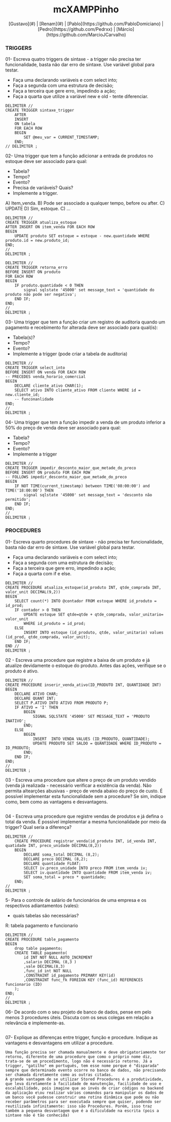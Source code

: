 <h1 align="center">
mcXAMPPinho
</h1>
<div align="center">
[Gustavo](#) | [Renam](#) | [Pablo](https://github.com/PabloDomiciano) | [Pedro](https://github.com/Pedrxx) | [Márcio](https://github.com/MarcioJCarvalho)
</div>

### TRIGGERS
01- Escreva quatro triggers de sintaxe - a trigger não precisa ter funcionalidade, basta não dar erro de sintaxe. Use variável global para testar.
- Faça uma declarando variáveis e com select into; 
- Faça a segunda com uma estrutura de decisão; 
- Faça a terceira que gere erro, impedindo a ação;
- Faça a quarta que utilize a variável new e old - tente diferenciar. 
```mysql
DELIMITER // 
CREATE TRIGGER sintaxe_trigger 
	AFTER 
	INSERT
	ON tabela
	FOR EACH ROW 
	BEGIN
		SET @meu_var = CURRENT_TIMESTAMP;
	END;
// DELIMITER ;
```

02- Uma trigger que tem a função adicionar a entrada de produtos no estoque deve ser associado para qual:
- Tabela?
- Tempo?
- Evento?
- Precisa de variáveis? Quais?
- Implemente a trigger. 

A) Item_venda.
B) Pode ser associado a qualquer tempo, before ou after.
C) UPDATE
D) Sim, estoque.
C) ...

```mysql
DELIMITER // 
CREATE TRIGGER atualiza_estoque
AFTER INSERT ON item_venda FOR EACH ROW
BEGIN 
	UPDATE produto SET estoque = estoque - new.quantidade WHERE produto.id = new.produto_id;
END;
//
DELIMITER ;
```

```mysql
DELIMITER // 
CREATE TRIGGER retorna_erro
BEFORE INSERT ON produto 
FOR EACH ROW
BEGIN 
	IF produto.quantidade < 0 THEN
		signal sqlstate '45000' set message_text = 'quantidade do produto não pode ser negativa';
	END IF;	
END;
//
DELIMITER ;
```

03- Uma trigger que tem a função criar um registro de auditoria quando um pagamento e recebimento for alterada deve ser associado para qual(is):
- Tabela(s)?
- Tempo?
- Evento?
- Implemente a trigger (pode criar a tabela de auditoria)
```mysql
DELIMITER // 
CREATE TRIGGER select_into 
BEFORE INSERT ON venda FOR EACH ROW
-- PRECEDES venda_horario_comercial
BEGIN 
	DECLARE cliente_ativo CHAR(1); 
    SELECT ativo INTO cliente_ativo FROM cliente WHERE id = new.cliente_id;
    -- funconanlidade 
END;
//
DELIMITER ;
```

04- Uma trigger que tem a função impedir a venda de um produto inferior a 50% do preço de venda deve ser associado para qual:
- Tabela?
- Tempo?
- Evento?
- Implemente a trigger
```mysql
DELIMITER // 
CREATE TRIGGER impedir_desconto_maior_que_metade_do_preco
BEFORE INSERT ON produto FOR EACH ROW
-- FOLLOWS impedir_desconto_maior_que_metade_do_preco
BEGIN 
    IF NOT TIME(current_timestamp) between TIME('08:00:00') and TIME('18:00:00') THEN
		signal sqlstate '45000' set message_text = 'desconto não permitido';
	END IF;
END;
//
DELIMITER ;
```

### PROCEDURES
01- Escreva quarto procedures de sintaxe - não precisa ter funcionalidade, basta não dar erro de sintaxe. Use variável global para testar.
- Faça uma declarando variáveis e com select into; 
- Faça a segunda com uma estrutura de decisão; 
- Faça a terceira que gere erro, impedindo a ação;
- Faça a quarta com if e else. 
```mysql
DELIMITER //
CREATE PROCEDURE atualiza_estoque(id_produto INT, qtde_comprada INT, valor_unit DECIMAL(9,2))
BEGIN
    SELECT count(*) INTO @contador FROM estoque WHERE id_produto = id_prod;
    IF contador > 0 THEN
        UPDATE estoque SET qtde=qtde + qtde_comprada, valor_unitario= valor_unit
        WHERE id_produto = id_prod;
    ELSE
        INSERT INTO estoque (id_produto, qtde, valor_unitario) values (id_prod, qtde_comprada, valor_unit);
    END IF;
END //
DELIMITER ;
```

02 - Escreva uma procedure que registre a baixa de um produto e já atualize devidamente o estoque do produto. Antes das ações, verifique se o produto é ativo.
```mysql
DELIMITER //
CREATE PROCEDURE inserir_venda_ativo(ID_PRODUTO INT, QUANTIDADE INT)
BEGIN
	DECLARE ATIVO CHAR;
    DECLARE QUANT INT;
    SELECT P.ATIVO INTO ATIVO FROM PRODUTO P;
    IF ATIVO = 'I' THEN
		BEGIN 
			SIGNAL SQLSTATE '45000' SET MESSAGE_TEXT = 'PRODUTO INATIVO';
        END;
	ELSE 
		BEGIN 
			INSERT  INTO VENDA VALUES (ID_PRODUTO, QUANTIDADE);
            UPDATE PRODUTO SET SALDO = QUANTIDADE WHERE ID_PRODUTO = ID_PRODUTO;
        END;
    END IF;
END;
// 
DELIMITER ;
```

03 - Escreva uma procedure que altere o preço de um produto vendido (venda já realizada - necessário verificar a existência da venda). Não permita altearções abusivas - preço de venda abaixo do preço de custo. É possível implementar esta funcionalidade sem a procedure? Se sim, indique como, bem como as vantagens e desvantagens.
```mysql
```

04 - Escreva uma procedure que registre vendas de produtos e já defina o total da venda. É possível implementar a mesma funcionalidade por meio da trigger? Qual seria a diferença?
```mysql
DELIMITER //
	CREATE PROCEDURE registrar_venda(id_produto INT, id_venda INT, quatidade INT, preco_unidade DECIMAL(8,2))
	BEGIN
		DECLARE soma_total DECIMAL (8,2);
        DECLARE preco DECIMAL (8,2);
        DECLARE quantidade FLOAT;
        SELECT iv.preco_unidade INTO preco FROM item_venda iv;
        SELECT iv.quantidade INTO quantidade FROM item_venda iv;
        SET soma_total = preco * quantidade;
    END;
//
DELIMITER ;
```

5- Para o controle de salário de funcionários de uma empresa e os respectivos adiantamentos (vales):
 - quais tabelas são necessárias?
 
R: tabela pagamento e funcionario
```mysql
DELIMITER //
CREATE PROCEDURE table_pagamento
BEGIN
    drop table pagamento;
    CREATE TABLE pagamento(
        id INT NOT NULL AUTO_INCREMENT
        ,salario DECIMAL (8,3 )
        ,vale DECIMAL(8,3)
        ,func_id int NOT NULL
        ,CONSTRAINT id_pagamento PRIMARY KEY(id)
        ,CONSTRAINT func_fk FOREIGN KEY (func_id) REFERENCES funcionario (ID) 
    );
END;
//
DELIMITER ;
```

06- De acordo com o seu projeto de banco de dados, pense em pelo menos 3 procedures úteis. Discuta com os seus colegas em relação a relevância e implemente-as.
```mysql
```

07- Explique as diferenças entre trigger, função e procedure. Indique as vantagens e desvantagens em utilizar a procedure.
```text
Uma função precisa ser chamada manualmente e deve obrigatoriamente ter retorno, diferente de uma procedure que como o próprio nome diz, trata-se de um procedimento, logo não é necessário retorno. Já a trigger, "gatilho" em português, tem esse nome porque é "disparada" sempre que determinado evento ocorre no banco de dados, não precisando ser chamada diretamente como as outras citadas.
A grande vantagem de se utilizar Stored Procedures é a produtividade, que leva diretamente à facilidade de manutenção, facilidade de uso e escalabilidade, pois imagine que ao invés de criar códigos no backend da aplicação e\ou realizar vários comandos para manipular os dados de um banco você pudesse construir uma rotina dinâmica que pode ou não receber parâmetros para ser executada sempre que quiser, podendo ser reutilizada infinitamente: isso são Procedures. Porém, isso traz também a pequena desvantagem que é a dificuldade na escrita (pois a sintaxe não é tão conhecida) 
```







